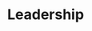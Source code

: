 ---
templateKey: 'leadership'
path: /leadership
image: ../img/home.png
title: Leadership
subheading: Meet our 2024-2025 Executive Board and Committee Chairs

positions:
  exec:
    - image: /img/brothers/upsilon/235.jpg
      text: > # we use text/major instead of name/position just cuz lazy and re-use code lol
        Arjun Mittha
      major: > 
        Co-Regent
    - image: /img/brothers/upsilon/240.jpg
      text: >
        Gautam Nair
      major: > 
        Co-Regent
    - image: /img/brothers/tau/227.jpeg
      text: >
        Charline Chen
      major: > 
        Corresponding Secretary
    - image: /img/brothers/upsilon/243.jpg
      text: >
        Ryan Korb
      major: > 
        Marshal
    - image: /img/brothers/upsilon/237.jpg
      text: >
        Michael Syavong
      major: > 
        Treasurer
    - image: /img/brothers/upsilon/238.jpg
      text: >
        Jordan Yen
      major: > 
        Scribe
    - image: /img/brothers/upsilon/235.jpg
      text: >
        Aaron Huynh
      major: > 
        Inner Guard
    - image: /img/brothers/sigma/213.jpg
      text: >
        Clara Lee
      major: > 
        Outer Guard
  chairs:
    - image: /img/brothers/sigma/210.jpg
      text: >
        Angela Magtoto
      major: > 
        External Affairs Chair
    - image: /img/brothers/sigma/216.jpg
      text: >
        Brian Chang
      major: > 
        Co-Rush Chair
    - image: /img/brothers/phi/helene.jpg
      text: >
        Dahlia Navarro
      major: > 
        Co-Rush Chair
    - image: /img/rose1000x1000.png
      text: >
        Niccolo Duina
      major: > 
        Co-Rush Chair
    - image: /img/brothers/phi/thomas.jpg
      text: >
        Niccolo Duina
      major: > 
        Webmaster
    - image: /img/brothers/sigma/210.jpg
      text: >
        Angela Magtoto
      major: > 
        Co-Alumni Relations Chair
    - image: /img/brothers/phi/lam.jpg
      text: >
        Bradely Mrogan
      major: > 
        Co-Alumni Relations Chair
    - image: /img/brothers/phi/irvin.jpg
      text: >
        Irvin Qi
      major: > 
        Co-Projects Chair
    - image: /img/brothers/upsilon/239.jpg
      text: >
        Joseph Lee
      major: > 
        Co-Service Chair
    - image: /img/brothers/phi/arjun.jpg
      text: >
        Esther Lee
      major: > 
        Co-Fundraising Chair
    - image: /img/brothers/phi/song.jpg
      text: >
        Austin Yamamoto
      major: > 
        Professional Fraternity Council Chair
    - image: /img/brothers/upsilon/236.jpg
      text: >
        Chloe Li
      major: > 
        Co-Brotherhood Chair
    - image: /img/brothers/upsilon/244.jpg
      text: >
        Ethan Lee
      major: > 
        Co-Brotherhood Chair
    - image: /img/brothers/sigma/213.jpg
      text: >
        Ryan Vu
      major: > 
        Co-Brotherhood Chair
    - image: /img/brothers/sigma/213.jpg
      text: >
        Irvin Qi
      major: > 
        Co-Professional Development Chair
    - image: /img/brothers/sigma/220.jpg
      text: >
        Rohan Jadhav
      major: > 
        Co-Professional Development Chair
    - image: /img/brothers/sigma/220.jpg
      text: >
        Kabeer Minocha
      major: > 
        Historian

---